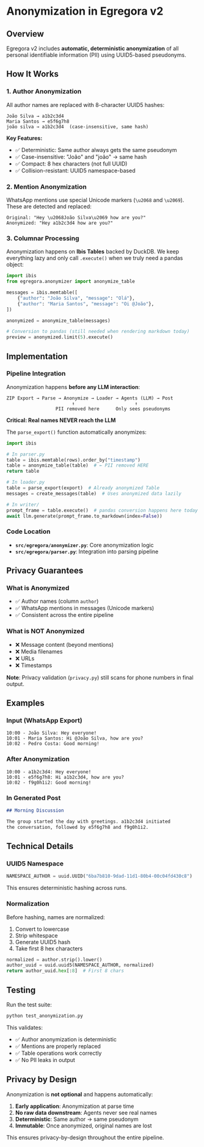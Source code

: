 # Anonymization in Egregora v2

## Overview

Egregora v2 includes **automatic, deterministic anonymization** of all personal identifiable information (PII) using UUID5-based pseudonyms.

## How It Works

### 1. Author Anonymization

All author names are replaced with 8-character UUID5 hashes:

```
João Silva → a1b2c3d4
Maria Santos → e5f6g7h8
joão silva → a1b2c3d4  (case-insensitive, same hash)
```

**Key Features:**
- ✅ Deterministic: Same author always gets the same pseudonym
- ✅ Case-insensitive: "João" and "joão" → same hash
- ✅ Compact: 8 hex characters (not full UUID)
- ✅ Collision-resistant: UUID5 namespace-based

### 2. Mention Anonymization

WhatsApp mentions use special Unicode markers (`\u2068` and `\u2069`). These are detected and replaced:

```
Original: "Hey \u2068João Silva\u2069 how are you?"
Anonymized: "Hey a1b2c3d4 how are you?"
```

### 3. Columnar Processing

Anonymization happens on **Ibis Tables** backed by DuckDB. We keep everything
lazy and only call `.execute()` when we truly need a pandas object:

```python
import ibis
from egregora.anonymizer import anonymize_table

messages = ibis.memtable([
    {"author": "João Silva", "message": "Olá"},
    {"author": "Maria Santos", "message": "Oi @João"},
])

anonymized = anonymize_table(messages)

# Conversion to pandas (still needed when rendering markdown today)
preview = anonymized.limit(5).execute()
```

## Implementation

### Pipeline Integration

Anonymization happens **before any LLM interaction**:

```
ZIP Export → Parse → Anonymize → Loader → Agents (LLM) → Post
                        ↑                      ↑
                  PII removed here      Only sees pseudonyms
```

**Critical: Real names NEVER reach the LLM**

The `parse_export()` function automatically anonymizes:

```python
import ibis

# In parser.py
table = ibis.memtable(rows).order_by("timestamp")
table = anonymize_table(table)  # ← PII removed HERE
return table

# In loader.py
table = parse_export(export)  # Already anonymized Table
messages = create_messages(table)  # Uses anonymized data lazily

# In writer/
prompt_frame = table.execute()  # pandas conversion happens here today
await llm.generate(prompt_frame.to_markdown(index=False))
```

### Code Location

- **`src/egregora/anonymizer.py`**: Core anonymization logic
- **`src/egregora/parser.py`**: Integration into parsing pipeline

## Privacy Guarantees

### What is Anonymized

- ✅ Author names (column `author`)
- ✅ WhatsApp mentions in messages (Unicode markers)
- ✅ Consistent across the entire pipeline

### What is NOT Anonymized

- ❌ Message content (beyond mentions)
- ❌ Media filenames
- ❌ URLs
- ❌ Timestamps

**Note**: Privacy validation (`privacy.py`) still scans for phone numbers in final output.

## Examples

### Input (WhatsApp Export)

```
10:00 - João Silva: Hey everyone!
10:01 - Maria Santos: Hi @João Silva, how are you?
10:02 - Pedro Costa: Good morning!
```

### After Anonymization

```
10:00 - a1b2c3d4: Hey everyone!
10:01 - e5f6g7h8: Hi a1b2c3d4, how are you?
10:02 - f9g0h1i2: Good morning!
```

### In Generated Post

```markdown
## Morning Discussion

The group started the day with greetings. a1b2c3d4 initiated
the conversation, followed by e5f6g7h8 and f9g0h1i2.
```

## Technical Details

### UUID5 Namespace

```python
NAMESPACE_AUTHOR = uuid.UUID("6ba7b810-9dad-11d1-80b4-00c04fd430c8")
```

This ensures deterministic hashing across runs.

### Normalization

Before hashing, names are normalized:

1. Convert to lowercase
2. Strip whitespace
3. Generate UUID5 hash
4. Take first 8 hex characters

```python
normalized = author.strip().lower()
author_uuid = uuid.uuid5(NAMESPACE_AUTHOR, normalized)
return author_uuid.hex[:8]  # First 8 chars
```

## Testing

Run the test suite:

```bash
python test_anonymization.py
```

This validates:
- ✅ Author anonymization is deterministic
- ✅ Mentions are properly replaced
- ✅ Table operations work correctly
- ✅ No PII leaks in output

## Privacy by Design

Anonymization is **not optional** and happens automatically:

1. **Early application**: Anonymization at parse time
2. **No raw data downstream**: Agents never see real names
3. **Deterministic**: Same author → same pseudonym
4. **Immutable**: Once anonymized, original names are lost

This ensures privacy-by-design throughout the entire pipeline.
